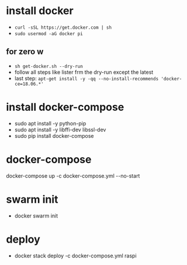 # install docker 
 - `curl -sSL https://get.docker.com | sh`
 - `sudo usermod -aG docker pi`
 
 ## for zero w
 
 - `sh get-docker.sh --dry-run`
 - follow all steps like lister frm the dry-run except the latest
 - last step: `apt-get install -y -qq --no-install-recommends 'docker-ce=18.06.*'`
 
# install docker-compose
 - sudo apt install -y python-pip
 - sudo apt install -y libffi-dev libssl-dev
 - sudo pip install docker-compose

# docker-compose
docker-compose up -c docker-compose.yml --no-start

# swarm init
 - docker swarm init

# deploy
 - docker stack deploy -c docker-compose.yml raspi
